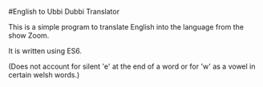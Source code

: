 #English to Ubbi Dubbi Translator

This is a simple program to translate English into the language from the show Zoom.

It is written using ES6.

(Does not account for silent 'e' at the end of a word or for 'w' as a vowel in certain welsh words.)
